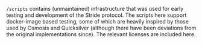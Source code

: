 `/scripts` contains (unmaintained) infrastructure that was used for early testing and development of the Stride protocol. The scripts here support docker-image based testing, some of which are heavily inspired by those used by Osmosis and Quicksilver (although there have been deviations from the original implementations since). The relevant licenses are included here.
